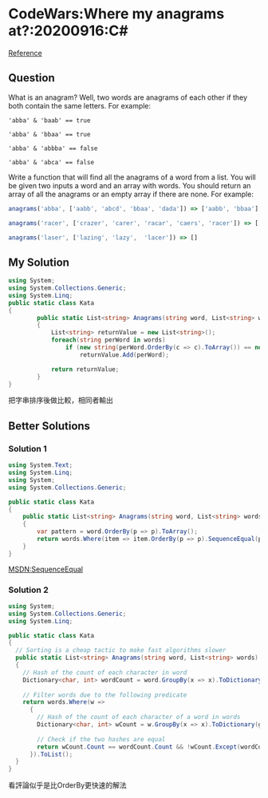 # CodeWars:Where my anagrams at?:20200916:C#

[Reference](https://www.codewars.com/kata/523a86aa4230ebb5420001e1/csharp)



## Question

What is an anagram? Well, two words are anagrams of each other if they both contain the same letters. For example:

```
'abba' & 'baab' == true

'abba' & 'bbaa' == true

'abba' & 'abbba' == false

'abba' & 'abca' == false
```

Write a function that will find all the anagrams of a word from a list. You will be given two inputs a word and an array with words. You should return an array of all the anagrams or an empty array if there are none. For example:

```javascript
anagrams('abba', ['aabb', 'abcd', 'bbaa', 'dada']) => ['aabb', 'bbaa']

anagrams('racer', ['crazer', 'carer', 'racar', 'caers', 'racer']) => ['carer', 'racer']

anagrams('laser', ['lazing', 'lazy',  'lacer']) => []
```

## My Solution

```C#
using System;
using System.Collections.Generic;
using System.Linq;
public static class Kata
{
        public static List<string> Anagrams(string word, List<string> words)
        {
            List<string> returnValue = new List<string>();
            foreach(string perWord in words)
                if (new string(perWord.OrderBy(c => c).ToArray()) == new string(word.OrderBy(c => c).ToArray()))
                    returnValue.Add(perWord);

            return returnValue;
        }
}
```

把字串排序後做比較，相同者輸出

## Better Solutions

### Solution 1

```C#
using System.Text;
using System.Linq;
using System;
using System.Collections.Generic;

public static class Kata
{
    public static List<string> Anagrams(string word, List<string> words)
    {
        var pattern = word.OrderBy(p => p).ToArray();
        return words.Where(item => item.OrderBy(p => p).SequenceEqual(pattern)).ToList();
    }
}
```



[MSDN:SequenceEqual](https://docs.microsoft.com/zh-tw/dotnet/api/system.linq.enumerable.sequenceequal?view=netcore-3.1)

### Solution 2

```C#
using System;
using System.Collections.Generic;
using System.Linq;

public static class Kata
{
  // Sorting is a cheap tactic to make fast algorithms slower
  public static List<string> Anagrams(string word, List<string> words)
  {
    // Hash of the count of each character in word
    Dictionary<char, int> wordCount = word.GroupBy(x => x).ToDictionary(g => g.Key, g => g.Count(c => c == c));
    
    // Filter words due to the following predicate
    return words.Where(w => 
      {
        // Hash of the count of each character of a word in words
        Dictionary<char, int> wCount = w.GroupBy(x => x).ToDictionary(g => g.Key, g => g.Count(c => c == c));
        
        // Check if the two hashes are equal
        return wCount.Count == wordCount.Count && !wCount.Except(wordCount).Any();
      }).ToList();
  }
}
```

看評論似乎是比OrderBy更快速的解法